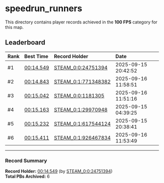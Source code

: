 # speedrun_runners

This directory contains player records achieved in the **100 FPS** category for this map.

## Leaderboard

| Rank | Best Time | Record Holder | Date                |
| :--- | :-------- | :------------ | :------------------ |
| #1   | [00:14.549](./00014549_STEAM_0_0_24751394_20250915-204252.zip) | [STEAM_0:0:24751394](https://speedrun16.com/profile/STEAM_0:0:24751394)   | 2025-09-15 20:42:52 |
| #2   | [00:14.843](./00014843_STEAM_0_1_771348382_20250916-115851.zip) | [STEAM_0:1:771348382](https://speedrun16.com/profile/STEAM_0:1:771348382)   | 2025-09-16 11:58:51 |
| #3   | [00:15.042](./00015042_STEAM_0_0_1181305_20250916-115116.zip) | [STEAM_0:0:1181305](https://speedrun16.com/profile/STEAM_0:0:1181305)   | 2025-09-16 11:51:16 |
| #4   | [00:15.163](./00015163_STEAM_0_1_29970948_20250915-043925.zip) | [STEAM_0:1:29970948](https://speedrun16.com/profile/STEAM_0:1:29970948)   | 2025-09-15 04:39:25 |
| #5   | [00:15.232](./00015232_STEAM_0_1_617544124_20250915-203841.zip) | [STEAM_0:1:617544124](https://speedrun16.com/profile/STEAM_0:1:617544124)   | 2025-09-15 20:38:41 |
| #6   | [00:15.411](./00015411_STEAM_0_1_926467834_20250916-115349.zip) | [STEAM_0:1:926467834](https://speedrun16.com/profile/STEAM_0:1:926467834)   | 2025-09-16 11:53:49 |

---

### Record Summary
**Record Holder:** [00:14.549](./00014549_STEAM_0_0_24751394_20250915-204252.zip) (by [STEAM_0:0:24751394](https://speedrun16.com/profile/STEAM_0:0:24751394))  
**Total PBs Archived:** 6